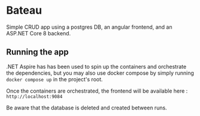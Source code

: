 # Bateau

Simple CRUD app using a postgres DB, an angular frontend, and an ASP.NET Core 8 backend.

## Running the app

.NET Aspire has has been used to spin up the containers and orchestrate the dependencies, but you may also use docker compose by simply running `docker compose up` in the project's root.

Once the containers are orchestrated, the frontend will be available here : `http://localhost:9084`

Be aware that the database is deleted and created between runs.
